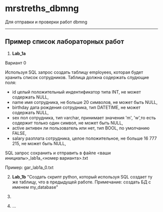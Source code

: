 # mrstreths_dbmng
Для отправки и проверки работ dbmng

---
## Пример список лабораторных работ

1. **Lab_1a** 

Вариант 0

Используя SQL запрос создать таблицу employees, которая будет хранить список сотрудников. Таблица должна содержать слудющие поля:
- id целый положительный индентификатор типа INT, не может содержать NULL,
- name имя сотрудника, не больше 20 символов, не может быть NULL,
- birthday дата рождения сотрудника, тип DATETIME, не может содержать NULL,
- sex пол сотрудника, тип varchar, принимает значения 'm', 'w',то есть содержит только один символ, не может быть NULL,
-	active активен ли пользователь или нет, тип BOOL, по умолчанию FALSE,
-	salary  разплата сотрудника, целое положительное, не больше 16 777 215, не может быть NULL,

SQL запрос сохранить и отправить в файле <ваши инициалы>\_lab1a\_<номер варианта>.txt

Пример: gar_lab1a_0.txt

2. **Lab_1b** "Создать скрипт python, который используя SQL создает ту же таблицу, что в предыдущей работе. Примечание: создать БД c именем my_database"
3. ~~~Lab_1c "скрипт peewee для добавления данных"
4. ...
